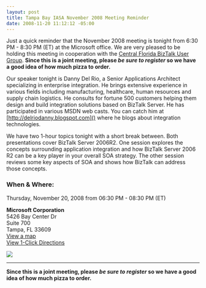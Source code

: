 ```yaml
---
layout: post
title: Tampa Bay IASA November 2008 Meeting Reminder
date: 2008-11-20 11:12:12 -05:00
---
```


Just a quick reminder that the November 2008 meeting is tonight from 6:30 PM - 8:30 PM (ET) at the Microsoft office. We are very pleased to be holding this meeting in cooperation with the [Central Florida BizTalk User Group](http://eventbrite.list-manage.com/track/click?u=def661e5fb5b51ddb3bafdd75&id=4d3bebc255&e=5d2dfec64d). **Since this is a joint meeting, please _be sure to register_ so we have a good idea of how much pizza to order.**

Our speaker tonight is Danny Del Rio, a Senior Applications Architect specializing in enterprise integration. He brings extensive experience in various fields including manufacturing, healthcare, human resources and supply chain logistics. He consults for fortune 500 customers helping them design and build integration solutions based on BizTalk Server. He has participated in various MSDN web casts. You can catch him at [http://delriodanny.blogspot.com]() where he blogs about integration technologies.

We have two 1-hour topics tonight with a short break between. Both presentations cover BizTalk Server 2006R2. One session explores the concepts surrounding application integration and how BizTalk Server 2006 R2 can be a key player in your overall SOA strategy. The other session reviews some key aspects of SOA and shows how BizTalk can address those concepts.

### When & Where:      
Thursday, November 20, 2008 from 06:30 PM - 08:30 PM (ET)

**Microsoft Corporation**      
5426 Bay Center Dr      
Suite 700       
Tampa, FL 33609      
[View a map](http://eventbrite.list-manage.com/track/click?u=def661e5fb5b51ddb3bafdd75&id=1b035453c3&e=5d2dfec64d)      
[View 1-Click Directions](http://eventbrite.list-manage.com/track/click?u=def661e5fb5b51ddb3bafdd75&id=b563d11368&e=5d2dfec64d)

[![](http://www.eventbrite.com/img/btn_ext/register_now.gif)](http://eventbrite.list-manage.com/track/click?u=def661e5fb5b51ddb3bafdd75&id=3205e89bd4&e=5d2dfec64d)      
****

**Since this is a joint meeting, please _be sure to register_ so we have a good idea of how much pizza to order.**
